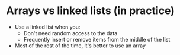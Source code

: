 # Arrays vs linked lists (in practice)

* Use a linked list when you:
    * Don't need random access to the data
    * Frequently insert or remove items from the middle of the list
* Most of the rest of the time, it's better to use an array




